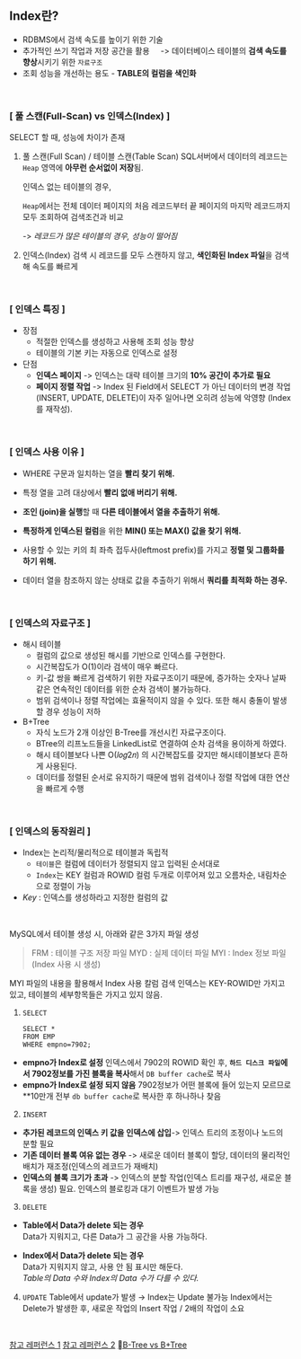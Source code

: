 ## Index란?
 - RDBMS에서 검색 속도를 높이기 위한 기술
 - 추가적인 쓰기 작업과 저장 공간을 활용 
       &nbsp; &nbsp; -> 데이터베이스 테이블의 **검색 속도를 향상**시키기 위한 `자료구조`
 - 조회 성능을 개선하는 용도
       - **TABLE의 컬럼을 색인화**

<br>

### [ 풀 스캔(Full-Scan) vs 인덱스(Index) ]
SELECT 할 때, 성능에 차이가 존재

 1. 풀 스캔(Full Scan) / 테이블 스캔(Table Scan)
SQL서버에서 데이터의 레코드는 `Heap` 영역에 **아무런 순서없이 저장**됨. 

	인덱스 없는 테이블의 경우, 

	`Heap`에서는 전체 데이터 페이지의 처음 레코드부터 끝 페이지의 마지막 레코드까지 모두 조회하여 검색조건과 비교
	
	->  *레코드가 많은 테이블의 경우, 성능이 떨어짐* 
2. 인덱스(Index)
검색 시 레코드를 모두 스캔하지 않고, **색인화된 Index 파일**을 검색해 속도를 빠르게 

<br>

### [ 인덱스 특징 ]  
-   장점
    -   적절한 인덱스를 생성하고 사용해 조회 성능 향상 
    -    테이블의 기본 키는 자동으로 인덱스로 설정 
-   단점
    -   **인덱스 페이지** -> 인덱스는 대략 테이블 크기의  **10% 공간이 추가로 필요**  
    -   **페이지 정렬 작업**  ->  Index 된 Field에서 SELECT 가 아닌 데이터의 변경 작업 (INSERT, UPDATE, DELETE)이 자주 일어나면 오히려 성능에 악영향 (Index를 재작성).

<br>

### [ 인덱스 사용 이유 ]

-   WHERE 구문과 일치하는 열을  **빨리 찾기 위해.**
    
-   특정 열을 고려 대상에서  **빨리 없애 버리기 위해.**
    
-   **조인 (join)을 실행**할 때  **다른 테이블에서 열을 추출하기 위해.**
    
-   **특정하게 인덱스된 컬럼**을 위한  **MIN() 또는 MAX() 값을 찾기 위해.**
    
-   사용할 수 있는 키의 최 좌측 접두사(leftmost prefix)를 가지고  **정렬 및 그룹화를 하기 위해.**
    
-   데이터 열을 참조하지 않는 상태로 값을 추출하기 위해서  **쿼리를 최적화 하는 경우.**

<br>

### [ 인덱스의 자료구조 ]

-   해시 테이블
    -   컬럼의 값으로 생성된 해시를 기반으로 인덱스를 구현한다.
    -   시간복잡도가 O(1)이라 검색이 매우 빠르다.
    -   키-값 쌍을 빠르게 검색하기 위한 자료구조이기 때문에, 증가하는 숫자나 날짜 같은 연속적인 데이터를 위한 순차 검색이 불가능하다.
    - 범위 검색이나 정렬 작업에는 효율적이지 않을 수 있다. 또한 해시 충돌이 발생할 경우 성능이 저하
-   B+Tree
    -   자식 노드가 2개 이상인 B-Tree를 개선시킨 자료구조이다.
    -   BTree의 리프노드들을 LinkedList로 연결하여 순차 검색을 용이하게 하였다.
    -   해시 테이블보다 나쁜 O(𝑙𝑜𝑔2𝑛) 의 시간복잡도를 갖지만 해시테이블보다 흔하게 사용된다.
    - 데이터를 정렬된 순서로 유지하기 때문에 범위 검색이나 정렬 작업에 대한 연산을 빠르게 수행

<br>

### [ 인덱스의 동작원리 ]

 - Index는 논리적/물리적으로 테이블과 독립적
     - `테이블`은 컬럼에 데이터가 정렬되지 않고 입력된 순서대로 
     - `Index`는 KEY 컬럼과 ROWID 컬럼 두개로 이루어져 있고 오름차순, 내림차순으로 정렬이 가능
  - _Key_ : 인덱스를 생성하라고 지정한 컬럼의 값
  <br>
  
  MySQL에서 테이블 생성 시, 아래와 같은 3가지 파일 생성
> FRM : 테이블 구조 저장 파일
>  MYD : 실제 데이터 파일
>  MYI : Index 정보 파일 (Index 사용 시 생성)

MYI 파일의 내용을 활용해서 Index 사용 칼럼 검색 
인덱스는 KEY-ROWID만 가지고 있고,  테이블의 세부항목들은 가지고 있지 않음.

 1.  `SELECT` 
	
	   ```null
	   SELECT *
	   FROM EMP
	   WHERE empno=7902;
	   ```

 - **empno가 Index로 설정** 
    인덱스에서 7902의 ROWID 확인 후, **`하드 디스크 파일`에서 7902정보를 가진 블록을 복사**해서 `DB buffer cache`로 복사
 - **empno가 Index로 설정 되지 않음**
	 7902정보가 어떤 블록에 들어 있는지 모르므로 **10만개 전부  `db buffer cache`로 복사한 후 하나하나 찾음 

 2.  `INSERT`
 - **추가된 레코드의 인덱스 키 값을 인덱스에 삽입**-> 인덱스 트리의 조정이나 노드의 분할 필요 
 - **기존 데이터 블록 여유 없는 경우** -> 새로운 데이터 블록이 할당, 데이터의 물리적인 배치가 재조정(인덱스의 레코드가 재배치)
- **인덱스의 블록 크기가 초과** -> 인덱스의 분할 작업(인덱스 트리를 재구성, 새로운 블록을 생성) 필요. 인덱스의 블로킹과 대기 이벤트가 발생 가능

 3.  `DELETE`
	 
 - **Table에서 Data가 delete 되는 경우**  
Data가 지워지고, 다른 Data가 그 공간을 사용 가능하다.

- **Index에서 Data가 delete 되는 경우**  
Data가 지워지지 않고, 사용 안 됨 표시만 해둔다.  
_Table의 Data 수와 Index의 Data 수가 다를 수 있다._

	 
 4. `UPDATE`
	 Table에서 update가 발생 → Index는 Update 불가능
Index에서는 Delete가 발생한 후, 새로운 작업의 Insert 작업 / 2배의 작업이 소요
 

<br>

[참고 레퍼런스 1](https://rachel0115.tistory.com/entry/MySQL-%EC%9D%B8%EB%8D%B1%EC%8A%A4-INDEX-%EC%A0%95%EB%A6%AC-%EB%8F%99%EC%9E%91-%EB%B0%A9%EC%8B%9D-%EC%83%9D%EC%84%B1-%EC%82%AD%EC%A0%9C-%EC%84%A4%EA%B3%84)
[참고 레퍼런스 2](https://velog.io/@gillog/SQL-Index%EC%9D%B8%EB%8D%B1%EC%8A%A4)
[B-Tree vs B+Tree](https://zorba91.tistory.com/293)